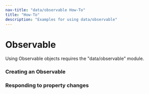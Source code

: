 ```yaml
---
nav-title: "data/observable How-To"
title: "How-To"
description: "Examples for using data/observable"
---
```

# Observable
Using Observable objects requires the "data/observable" module.
<snippet id='observable-require'/>

### Creating an Observable
<snippet id='observable-creating'/>

### Responding to property changes
<snippet id='observable-property-change'/>
